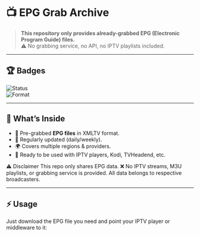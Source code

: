 # 📺 EPG Grab Archive  


> **This repository only provides already-grabbed EPG (Electronic Program Guide) files.**  
> ⚠️ No grabbing service, no API, no IPTV playlists included.  

---

## 🏆 Badges  
![Status](https://img.shields.io/badge/status-updated-success.svg)  
![Format](https://img.shields.io/badge/format-XML-blue.svg)  

---

## 📂 What’s Inside  
- 📌 Pre-grabbed **EPG files** in XMLTV format.  
- 📅 Regularly updated (daily/weekly).  
- 🌍 Covers multiple regions & providers.  
- 🔖 Ready to be used with IPTV players, Kodi, TVHeadend, etc.

⚠️ Disclaimer
This repo only shares EPG data.
❌ No IPTV streams, M3U playlists, or grabbing service is provided.
All data belongs to respective broadcasters.

---

## ⚡ Usage  
Just download the EPG file you need and point your IPTV player or middleware to it:  

